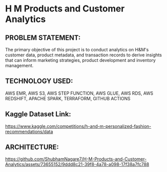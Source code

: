 # H M Products and Customer Analytics

## PROBLEM STATEMENT:
The primary objective of this project is to conduct analytics on H&M's customer data, product metadata, and transaction records to derive insights that can inform marketing strategies, product development and inventory management.

## TECHNOLOGY USED:
AWS EMR, AWS S3, AWS STEP FUNCTION, AWS GLUE, AWS RDS, AWS REDSHIFT, APACHE SPARK, TERRAFORM, GITHUB ACTIONS 

## Kaggle Dataset Link:
https://www.kaggle.com/competitions/h-and-m-personalized-fashion-recommendations/data

## ARCHITECTURE:

https://github.com/ShubhamNagare7/H-M-Products-and-Customer-Analytics/assets/73655152/9ddd8c21-39f8-4a78-a098-17f38a7fc788

